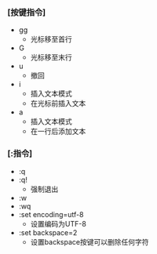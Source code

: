 ### [按键指令]

- gg
  - 光标移至首行
- G
  - 光标移至末行
- u
  - 撤回
- i
  - 插入文本模式
  - 在光标前插入文本
- a
  - 插入文本模式
  - 在一行后添加文本

### [:指令]

- :q
- :q!
  - 强制退出
- :w
- :wq
- :set encoding=utf-8
  - 设置编码为UTF-8
- :set backspace=2
  - 设置backspace按键可以删除任何字符